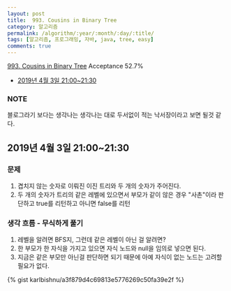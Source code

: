 ```yaml
---
layout: post
title:  993. Cousins in Binary Tree
category: 알고리즘
permalink: /algorithm/:year/:month/:day/:title/
tags: [알고리즘, 프로그래밍, 자바, java, tree, easy]
comments: true
---
```

[993. Cousins in Binary Tree](https://leetcode.com/problems/cousins-in-binary-tree/)
Acceptance 52.7%

* [2019년 4월 3일 21:00~21:30](#2019년-4월-3일-21002130)

### NOTE
블로그라기 보다는 생각나는 생각나는 대로 두서없이 적는 낙서장이라고 보면 될것 같다.

## 2019년 4월 3일 21:00~21:30
### 문제
1. 겹치지 않는 숫자로 이뤄진 이진 트리와 두 개의 숫자가 주어진다.
2. 두 개의 숫자가 트리의 같은 레벨에 있으면서 부모가 같이 않은 경우 "사촌"이라 판단하고 true를 리턴하고 아니면 false를 리턴

### 생각 흐름 - 무식하게 풀기
1. 레벨을 알려면 BFS지, 그런데 같은 레벨이 아닌 걸 알려면?
2. 한 부모가 한 자식을 가지고 있으면 자식 노드와 null을 임의로 넣으면 된다.
3. 지금은 같은 부모만 아닌걸 판단하면 되기 때문에 아예 자식이 없는 노드는 고려할 필요가 없다.

{% gist karlbishnu/a3f879d4c69813e5776269c50fa39e2f %}
